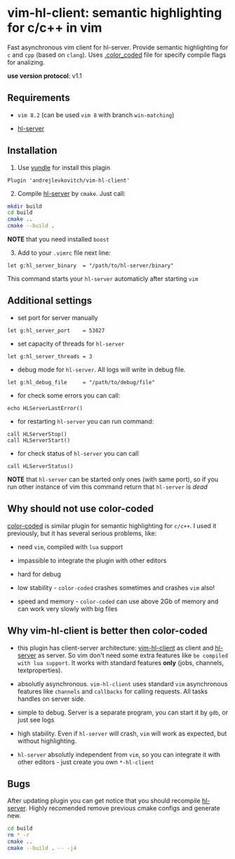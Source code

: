 # vim-hl-client: semantic highlighting for c/c++ in vim

Fast asynchronous vim client for hl-server.
Provide semantic highlighting for `c` and `cpp` (based on `clang`).
Uses [.color_coded](https://github.com/rdnetto/YCM-Generator) file for specify
compile flags for analizing.

__use version protocol__: v1.1


## Requirements

- `vim 8.2` (can be used `vim 8` with branch `win-matching`)

- [hl-server](https://github.com/andrejlevkovitch/hl-server)


## Installation

1. Use [vundle](https://github.com/VundleVim/Vundle.vim) for install this plagin

```vim
Plugin 'andrejlevkovitch/vim-hl-client'
```

2. Compile [hl-server](third-party/hl-server) by `cmake`. Just call:

```sh
mkdir build
cd build
cmake ..
cmake --build .
```

__NOTE__ that you need installed `boost`

3. Add to your `.vimrc` file next line:

```vim
let g:hl_server_binary  = "/path/to/hl-server/binary"
```

This command starts your `hl-server` automaticly after starting `vim`


## Additional settings

- set port for server manually
```vim
let g:hl_server_port    = 53827
```

- set capacity of threads for `hl-server`
```vim
let g:hl_server_threads = 3
```

- debug mode for `hl-server`. All logs will write in debug file.
```vim
let g:hl_debug_file     = "/path/to/debug/file"
```


- for check some errors you can call:
```vim
echo HLServerLastError()
```

- for restarting `hl-server` you can run command:
```vim
call HLServerStop()
call HLServerStart()
```

- for check status of `hl-server` you can call

```vim
call HLServerStatus()
```

__NOTE__ that `hl-server` can be started only ones (with same port), so if you
run other instance of vim this command return that `hl-server` is _dead_


## Why should not use color-coded

[color-coded](https://github.com/jeaye/color_coded) is similar plugin for
semantic highlighting for `c/c++`.  I used it previously, but it has several
serious problems, like:

- need `vim`, compiled with `lua` support

- impassible to integrate the plugin with other editors

- hard for debug

- low stability - `color-coded` crashes sometimes and crashes `vim` also!

- speed and memory - `color-coded` can use above 2Gb of memory and can work very
slowly with big files


## Why vim-hl-client is better then color-coded

- this plugin has client-server architecture: [vim-hl-client](https://github.com/andrejlevkovitch/vim-hl-client)
as client and [hl-server](https://github.com/andrejlevkovitch/hl-server) as
server. So vim don't need some extra features like `be compiled with lua support`.
It works with standard features __only__ (jobs, channels, textproperties).

- absolutly asynchronous. `vim-hl-client` uses standard `vim` asynchronous
features like `channels` and `callbacks` for calling requests. All tasks handles
on server side.

- simple to debug. Server is a separate program, you can start it by `gdb`, or
just see logs

- high stability. Even if `hl-server` will crash, `vim` will work as expected,
but without highlighting.

- `hl-server` absolutly independent from `vim`, so you can integrate it with
other editors - just create you own `*-hl-client`


## Bugs

After updating plugin you can get notice that you should recompile [hl-server](http://github.com/andrejlevkovitch/hl-server).
Highly recomended remove previous cmake configs and generate new.

```bash
cd build
rm * -r
cmake ..
cmake --build . -- -j4
```
